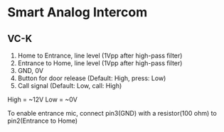# Smart Analog Intercom

## VC-K

1. Home to Entrance, line level (1Vpp after high-pass filter)
2. Entrance to Home, line level (1Vpp after high-pass filter)
3. GND, 0V
4. Button for door release (Default: High, press: Low)
5. Call signal (Default: Low, call: High)

High = ~12V
Low = ~0V

To enable entrance mic, connect pin3(GND) with a resistor(100 ohm) to pin2(Entrance to Home) 

